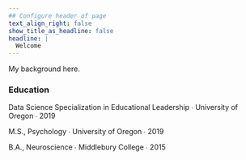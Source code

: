 ```yaml
---
## Configure header of page
text_align_right: false
show_title_as_headline: false
headline: |
  Welcome
---
```


My background here. 

### Education

<i class="fas fa-graduation-cap pr2"></i>Data Science Specialization in Educational Leadership  &#8729;  University of Oregon  &#8729;  2019

<i class="fas fa-graduation-cap pr2"></i>M.S., Psychology  &#8729;
 University of Oregon  &#8729;  2019

<i class="fas fa-graduation-cap pr2"></i>B.A., Neuroscience  &#8729;
 Middlebury College  &#8729;  2015